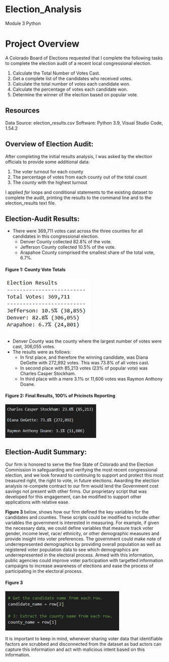# Election_Analysis
Module 3 Python


# Project Overview
A Colorado Board of Elections requested that I complete the following tasks to complete the election audit of a recent local congressional election.

1. Calculate the Total Number of Votes Cast.
2. Get a complete list of the candidates who received votes.
3. Calculate the total number of votes each candidate won.
4. Calculate the percentage of votes each candidate won. 
5. Determine the winner of the election based on popular vote.

## Resources
 Data Source: election_results.csv
 Software: Python 3.9, Visual Studio Code, 1.54.2
  
 ## Overview of Election Audit:
 After completing the initial results analysis, I was asked by the election officials to provide some additional data:
 1. The voter turnout for each county
 2. The percentage of votes from each county out of the total count
 3. The county with the highest turnout

I applied *for* loops and conditional statements to the existing dataset to complete the audit, printing the results to the command line and to the election_results text file.
 
 ## Election-Audit Results:
 + There were 369,711 votes cast across the three counties for all candidates in this congressional election.
    - Denver County collected 82.8% of the vote.
    - Jefferson County collected 10.5% of the vote.
    - Arapahoe County comprised the smallest share of the total vote, 6.7%.
 #### Figure 1: County Vote Totals
 ![6eTextBoxSolution](6eTextBoxSolution.png)
 + Denver County was the county where the largest number of votes were cast, 306,055 votes.
 + The results were as follows:
    - In first place, and therefore the winning candidate, was Diana DeGette with 272,892 votes. This was 73.8% of all votes cast.
    - In second place with 85,213 votes (23% of popular vote) was Charles Casper Stockham.
    - In third place with a mere 3.1% or 11,606 votes was Raymon Anthony Doane.
 #### Figure 2: Final Results, 100% of Pricincts Reporting
 ![Candidate_Result_Photo4](Candidate_Result_Photo4.png)
 
 ## Election-Audit Summary:
 Our firm is honored to serve the fine State of Colorado and the Election Commission in safeguarding and verifying the most recent congressional election, and we look forward to continuing to support and protect this most treasured right, the right to vote, in future elections. Awarding the election analysis re-compete contract to our firm would lend the Government cost savings not present with other firms. Our proprietary script that was developed for this engagement, can be modified to support other applications with relative ease.
 
 **Figure 3** below, shows how our firm defined the key variables for the candidates and counties. These scripts could be modified to include other variables the government is interested in measuring. For example, if given the necessary data, we could define variables that measure track voter gender, income level, race/ ethnicity, or other demographic measures and provide insight into voter preferences. The government could make note of underrepresented demographics by providing overall population as well as registered voter population data to see which demographics are underrepresented in the electoral process. Armed with this information, public agencies could improve voter participation with targetted information campaigns to increase awareness of elections and ease the process of participating in the electoral process.
 
 #### Figure 3
 ![County_CandidateNames](County_CandidateNames.png)
 
It is important to keep in mind, whenever sharing voter data that identifiable factors are scrubbed and disconnected from the dataset as bad actors can capture this information and act with malicious intent based on this information. 
